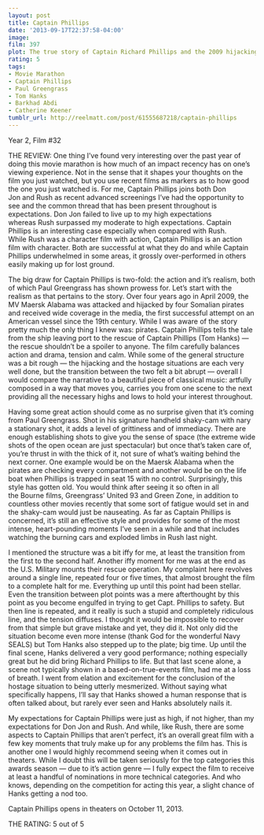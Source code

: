 ```yaml
---
layout: post
title: Captain Phillips
date: '2013-09-17T22:37:58-04:00'
image: 
film: 397
plot: The true story of Captain Richard Phillips and the 2009 hijacking by Somali pirates of the US-flagged MV Maersk Alabama, the first American cargo ship to be hijacked in two hundred years.
rating: 5
tags:
- Movie Marathon
- Captain Phillips
- Paul Greengrass
- Tom Hanks
- Barkhad Abdi
- Catherine Keener
tumblr_url: http://reelmatt.com/post/61555687218/captain-phillips
---
```


Year 2, Film #32

THE REVIEW: One thing I’ve found very interesting over the past year of doing this movie marathon is how much of an impact recency has on one’s viewing experience. Not in the sense that it shapes your thoughts on the film you just watched, but you use recent films as markers as to how good the one you just watched is. For me, Captain Phillips joins both Don Jon and Rush as recent advanced screenings I’ve had the opportunity to see and the common thread that has been present throughout is expectations. Don Jon failed to live up to my high expectations whereas Rush surpassed my moderate to high expectations. Captain Phillips is an interesting case especially when compared with Rush. While Rush was a character film with action, Captain Phillips is an action film with character. Both are successful at what they do and while Captain Phillips underwhelmed in some areas, it grossly over-performed in others easily making up for lost ground.

The big draw for Captain Phillips is two-fold: the action and it’s realism, both of which Paul Greengrass has shown prowess for. Let’s start with the realism as that pertains to the story. Over four years ago in April 2009, the MV Maersk Alabama was attacked and hijacked by four Somalian pirates and received wide coverage in the media, the first successful attempt on an American vessel since the 19th century. While I was aware of the story pretty much the only thing I knew was: pirates. Captain Phillips tells the tale from the ship leaving port to the rescue of Captain Phillips (Tom Hanks) — the rescue shouldn’t be a spoiler to anyone. The film carefully balances action and drama, tension and calm. While some of the general structure was a bit rough — the hijacking and the hostage situations are each very well done, but the transition between the two felt a bit abrupt — overall I would compare the narrative to a beautiful piece of classical music: artfully composed in a way that moves you, carries you from one scene to the next providing all the necessary highs and lows to hold your interest throughout.

Having some great action should come as no surprise given that it’s coming from Paul Greengrass. Shot in his signature handheld shaky-cam with nary a stationary shot, it adds a level of grittiness and of immediacy. There are enough establishing shots to give you the sense of space (the extreme wide shots of the open ocean are just spectacular) but once that’s taken care of, you’re thrust in with the thick of it, not sure of what’s waiting behind the next corner. One example would be on the Maersk Alabama when the pirates are checking every compartment and another would be on the life boat when Phillips is trapped in seat 15 with no control. Surprisingly, this style has gotten old. You would think after seeing it so often in all the Bourne films, Greengrass’ United 93 and Green Zone, in addition to countless other movies recently that some sort of fatigue would set in and the shaky-cam would just be nauseating. As far as Captain Phillips is concerned, it’s still an effective style and provides for some of the most intense, heart-pounding moments I’ve seen in a while and that includes watching the burning cars and exploded limbs in Rush last night.

I mentioned the structure was a bit iffy for me, at least the transition from the first to the second half. Another iffy moment for me was at the end as the U.S. Military mounts their rescue operation. My complaint here revolves around a single line, repeated four or five times, that almost brought the film to a complete halt for me. Everything up until this point had been stellar. Even the transition between plot points was a mere afterthought by this point as you become engulfed in trying to get Capt. Phillips to safety. But then line is repeated, and it really is such a stupid and completely ridiculous line, and the tension diffuses. I thought it would be impossible to recover from that simple but grave mistake and yet, they did it. Not only did the situation become even more intense (thank God for the wonderful Navy SEALS) but Tom Hanks also stepped up to the plate; big time. Up until the final scene, Hanks delivered a very good performance; nothing especially great but he did bring Richard Phillips to life. But that last scene alone, a scene not typically shown in a based-on-true-events film, had me at a loss of breath. I went from elation and excitement for the conclusion of the hostage situation to being utterly mesmerized. Without saying what specifically happens, I’ll say that Hanks showed a human response that is often talked about, but rarely ever seen and Hanks absolutely nails it.

My expectations for Captain Phillips were just as high, if not higher, than my expectations for Don Jon and Rush. And while, like Rush, there are some aspects to Captain Phillips that aren’t perfect, it’s an overall great film with a few key moments that truly make up for any problems the film has. This is another one I would highly recommend seeing when it comes out in theaters. While I doubt this will be taken seriously for the top categories this awards season — due to it’s action genre — I fully expect the film to receive at least a handful of nominations in more technical categories. And who knows, depending on the competition for acting this year, a slight chance of Hanks getting a nod too.

Captain Phillips opens in theaters on October 11, 2013.

THE RATING: 5 out of 5 
